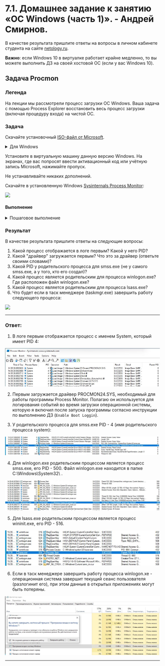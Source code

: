 # 7.1. Домашнее задание к занятию «ОС Windows (часть 1)». - Андрей Смирнов.

В качестве результата пришлите ответы на вопросы в личном кабинете студента на сайте [netology.ru](https://netology.ru).

**Важно**: если Windows 10 в виртуалке работает крайне медленно, то вы можете выполнить ДЗ на своей хостовой ОС (если у вас Windows 10).

## Задача Procmon

### Легенда

На лекции мы рассмотрели процесс загрузки ОС Windows. Ваша задача с помощью Process Explorer восстановить весь процесс загрузки (включая процедуру входа) на чистой ОС.

### Задача

Скачайте установочный [ISO-файл от Microsoft](https://www.microsoft.com/ru-ru/evalcenter/download-windows-10-enterprise).

<details>
<summary>Для Windows</summary>

##### Шаг 1. Перейдите [по ссылке](https://www.microsoft.com/ru-ru/software-download/windows10ISO) и скачайте средство создания носителя

![](pic/win01.png)

##### Шаг 2. Запустите скачанный файл

![](pic/win02.png)

##### Шаг 3. Согласитесь с условиями лицензии

![](pic/win03.png)

##### Шаг 4. Выберите опцию Create Installation Media for another PC

![](pic/win04.png)

##### Шаг 5. Оставьте рекомендуемые параметры для языка, архитектуры и редакции

![](pic/win05.png)

##### Шаг 6. Выберите ISO file в качестве media

![](pic/win06.png)

##### Шаг 7. Выберите каталог для сохранения ISO файла

![](pic/win07.png)

##### Шаг 8. Дождитесь завершения загрузки

![](pic/win08.png)

##### Шаг 9. Используйте полученный ISO для установки ОС в виртуальной машине

![](pic/win09.png)

</details>

Установите в виртуальную машину данную версию Windows. На экранах, где вас попросят ввести активационный код или учётную запись Microsoft, нажимайте пропуск.

Не устанавливайте никаких дополнений.

Скачайте в установленную Windows [Sysinternals Process Monitor](https://docs.microsoft.com/en-us/sysinternals/downloads/procmon):

![](pic/procmon.png)

#### Выполнение

<details>
<summary>Пошаговое выполнение</summary>

##### Шаг 1. Скачайте и распакуйте архив

#### Шаг 2. Запустите файл Procmon.exe:

![](pic/step02.png)

#### Шаг 3. Предоставьте права на выполнение приложению:

![](pic/step03.png)

#### Шаг 4. Зайдите в меню `Options` и выберите опцию `Enable Boot Loggin`:

![](pic/step04.png)

#### Шаг 5. Не включайте Thread Profiling Events:

![](pic/step05.png)

#### Шаг 6. Перезагрузите виртуальную машину:

![](pic/step06.png)

#### Шаг 7. Снова запустите файл Procmon.exe:

![](pic/step07.png)

#### Шаг 8. Согласитесь с сохранением лога (журнала) загрузки:

![](pic/step08.png)

#### Шаг 9. Сохраните лог в предлагаемом расположении:

![](pic/step09.png)

#### Шаг 10. Зайдите в меню `Filter` и выберите опцию `Enable Advanced Output`:

![](pic/step10.png)

#### Шаг 11. Кликните правой кнопкой мыши на строке заголовков колонок и выберите `Select Columns`:

![](pic/step11.png)

#### Шаг 12. Установите флажок напротив `Parent PID` (это идентификатор родительского процесса, создавшего текущий)

![](pic/step12.png)

#### Шаг 13. Двигаясь по лог-файлу ответьте на вопросы из задания

**Важно**: `Ctrl + F` работает для поиска

</details>

### Результат

В качестве результата пришлите ответы на следующие вопросы:
1. Какой процесс отображается в логе первым? Какой у него PID?
1. Какой "драйвер" загружается первым? Что это за драйвер (ответьте своими словами)?
1. Какой PID у родительского процесса для smss.exe (не у самого smss.exe, а у того, кто его создал)?
1. Какой процесс является родительским для процесса winlogon.exe? Где расположен файл winlogon.exe? 
1. Какой процесс является родительским для процесса lsass.exe?
1. Что будет если в таск менеджере (taskmgr.exe) завершить работу следующего процесса:

![](pic/taskmgr.png)


-----


### Ответ:

1. В логе первым отображается процесс с именем System, который имеет PID 4:

![sshot1](img/7_1-1.jpg)

  
2. Первым загружается драйвер PROCMON24.SYS, необходимый для работы программы Process Monitor. Полагаю он используется для логирования событий во время загрузки операционной системы, которую я включил после запуска программы согласно инструкции по выполнению ДЗ (`Enable Boot Loggin`).  


3. У родительского процесса для smss.exe PID - 4 (имя родительского процесса system):

![sshot2](img/7_1-2.jpg)


4. Для winlogon.exe родительским процессом является процесс smss.exe, его PID - 500. Файл winlogon.exe находится в папке  C:\Windows\System32\ .

![sshot3](img/7_1-3.jpg)



5. Для lsass.exe родительским процессом является процесс wininit.exe, его PID - 516.

![sshot4](img/7_1-4.jpg)



6. Если в таск менеджере завершить работу процесса winlogon.xe - операционная система завершит текущий сеанс пользователя (разлогинит его), при этом данные в открытых приложениях могут быть потеряны.

![sshot5](img/7_1-5.jpg)



-----



